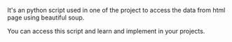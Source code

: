 It's an python script used in one of the project to access the data from html page using beautiful soup.

You can access this script and learn and implement in your projects.
